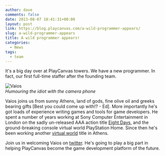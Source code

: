 ```yaml
---
author: dave
comments: false
date: 2013-08-07 18:41:31+00:00
layout: post
link: https://blog.playcanvas.com/a-wild-programmer-appears/
slug: a-wild-programmer-appears
title: A wild programmer appears!
categories:
  - News
tags:
  - team
---
```


It's a big day over at PlayCanvas towers. We have a new programmer. In fact, our first full-time staffer after the founding team.

![Vaios](/img/team-vaios-2013.jpg)
<br />_Humouring the idiot with the camera phone_

Vaios joins us from sunny Athens, land of gods, fine olive oil and greeks bearing gifts [Best you could come up with!? - Ed]. More importantly he's got loads of experience writing games and tools for game developers. He spent a number of years working at Sony Computer Entertainment in London on the sadly un-released AAA action title [Eight Days](https://en.wikipedia.org/wiki/Eight_Days), and the ground-breaking console virtual world PlayStation Home. Since then he's been working another [virtual world](http://www.playtown-game.com/playtown/app/portal/) title in Athens.

Join us in welcoming Vaios on [twitter](https://twitter.com/vkalpias). He's going to play a big part in helping PlayCanvas become the game development platform of the future.
